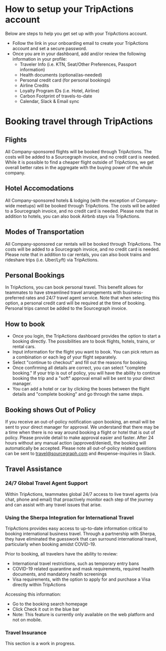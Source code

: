 # How to setup your TripActions account

Below are steps to help you get set up with your TripActions account.

- Follow the link in your onboarding email to create your TripActions account and set a secure password.
- Once you are in your dashboard, add and/or review the following information in your profile:
  - Traveler Info (i.e. KTN, Seat/Other Preferences, Passport information)
  - Health documents (optional/as-needed)
  - Personal credit card (for personal bookings)
  - Airline Credits
  - Loyalty Program IDs (i.e. Hotel, Airline)
  - Carbon Footprint of travels-to-date
  - Calendar, Slack & Email sync
 
 # Booking travel through TripActions 
  
## Flights

All Company-sponsored flights will be booked through TripActions. The costs will be added to a Sourcegraph invoice, and no credit card is needed. While it is possible to find a cheaper flight outside of TripActions, we get overall better rates in the aggregate with the buying power of the whole company.

## Hotel Accomodations

All Company-sponsored hotels & lodging (with the exception of Company-wide meetups) will be booked through TripActions. The costs will be added to a Sourcegraph invoice, and no credit card is needed. Please note that in addition to hotels, you can also book Airbnb stays via TripActions.

## Modes of Transportation

All Company-sponsored car rentals will be booked through TripActions. The costs will be added to a Sourcegraph invoice, and no credit card is needed. Please note that in addition to car rentals, you can also book trains and rideshare trips (i.e. Uber/Lyft) via TripActions.

## Personal Bookings
In TripActions, you can book personal travel. This benefit allows for teammates to have streamlined travel arrangements with business-preferred rates and 24/7 travel agent service. Note that when selecting this option, a personal credit card will be required at the time of booking. Personal trips cannot be added to the Sourcegraph invoice.

## How to book

- Once you login, the TripActions dashboard provides the option to start a booking directly. The possibilities are to book flights, hotels, trains, or rental cars.
- Input information for the flight you want to book. You can pick return as a combination or each leg of your flight separately.
- Select "continue to checkout" and fill out the reasons for booking.
- Once confirming all details are correct, you can select "complete booking." If your trip is out of policy, you will have the ability to continue booking the trip and a "soft" approval email will be sent to your direct manager.
- You can add a hotel or car by clicking the boxes between the flight details and "complete booking" and go through the same steps.

## Booking shows Out of Policy

If you receive an out-of-policy notification upon booking, an email will be sent to your direct manager for approval.
We understand that there may be a time when there is no way around booking a flight or hotel that is out of policy. Please provide detail to make approval easier and faster.
After 24 hours without any manual action (approved/denied), the booking will automatically be accepted.
Please note all out-of-policy related questions can be sent to travel@sourcegraph.com and #expense-inquiries in Slack.

## Travel Assistance

### 24/7 Global Travel Agent Support

Within TripActions, teammates global 24/7 access to live travel agents (via chat, phone and email) that proactively monitor each step of the journey and can assist with any travel issues that arise.

### Using the Sherpa Integration for International Travel

TripActions provides easy access to up-to-date information critical to booking international business travel. Through a partnership with Sherpa, they have eliminated the guesswork that can surround international travel, particularly when booking amidst COVID-19. 
 
Prior to booking, all travelers have the ability to review: 
- International travel restrictions, such as temporary entry bans
- COVID-19 related quarantine and mask requirements, required health documents, and mandatory health screenings
- Visa requirements, with the option to apply for and purchase a Visa directly within TripActions
 
Accessing this information: 

- Go to the booking search homepage
- Click Check it out in the blue bar
- Note: This feature is currently only available on the web platform and not on mobile.

### Travel Insurance

This section is a work in progress. 
